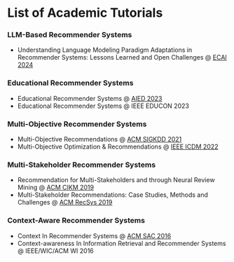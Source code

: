 # List of Academic Tutorials

### LLM-Based Recommender Systems

* Understanding Language Modeling Paradigm Adaptations in Recommender Systems: Lessons Learned and Open Challenges @ [ECAI 2024](https://academictutorials.github.io/LLMRec/index.html)

### Educational Recommender Systems

* Educational Recommender Systems @ [AIED 2023](https://academictutorials.github.io/EdRec/index.html)
* Educational Recommender Systems @ IEEE EDUCON 2023

### Multi-Objective Recommender Systems

* Multi-Objective Recommendations @ [ACM SIGKDD 2021](https://moorecsys.github.io/KDD2021/index.html)
* Multi-Objective Optimization & Recommendations @ [IEEE ICDM 2022](https://moorecsys.github.io/ICDM2022/index.html)

### Multi-Stakeholder Recommender Systems

* Recommendation for Multi-Stakeholders and through Neural Review Mining @ [ACM CIKM 2019](https://tutorialcikm.github.io/)
* Multi-Stakeholder Recommendations: Case Studies, Methods and Challenges @ [ACM RecSys 2019](https://recsys.acm.org/recsys19/tutorials/#content-tab-1-3-tab)

### Context-Aware Recommender Systems

* Context In Recommender Systems @ [ACM SAC 2016](https://www.slideshare.net/irecsys/tutorial-context-in-recommender-systems)
* Context-awareness In Information Retrieval and Recommender Systems @ IEEE/WIC/ACM WI 2016
